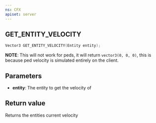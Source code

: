 ```yaml
---
ns: CFX
apiset: server
---
```

## GET_ENTITY_VELOCITY

```c
Vector3 GET_ENTITY_VELOCITY(Entity entity);
```

**NOTE**: This will not work for peds, it will return `vector3(0, 0, 0)`, this is because ped velocity is simulated entirely on the client.

## Parameters
* **entity**: The entity to get the velocity of

## Return value
Returns the entities current velocity
